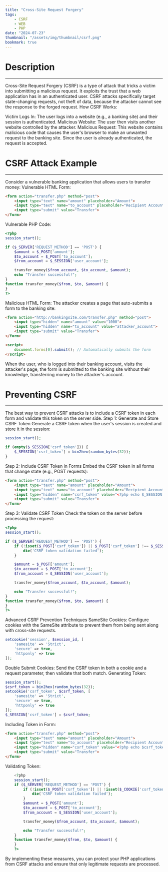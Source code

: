 ```yaml
---
title: "Cross-Site Request Forgery"
tags:
    - CSRF
    - WEB
    - PHP
date: "2024-07-23"
thumbnail: "/assets/img/thumbnail/csrf.png"
bookmark: true
---
```


# Description
---

Cross-Site Request Forgery (CSRF) is a type of attack that tricks a victim into submitting a malicious request. It exploits the trust that a web application has in an authenticated user. CSRF attacks specifically target state-changing requests, not theft of data, because the attacker cannot see the response to the forged request.
How CSRF Works:

Victim Logs In: The user logs into a website (e.g., a banking site) and their session is authenticated.
Malicious Website: The user then visits another website controlled by the attacker.
Malicious Request: This website contains malicious code that causes the user's browser to make an unwanted request to the banking site. Since the user is already authenticated, the request is accepted.

# CSRF Attack Example
---
Consider a vulnerable banking application that allows users to transfer money:
Vulnerable HTML Form:
```html
<form action="transfer.php" method="post">
    <input type="text" name="amount" placeholder="Amount">
    <input type="text" name="to_account" placeholder="Recipient Account">
    <input type="submit" value="Transfer">
</form>
```
Vulnerable PHP Code:
```php
<?php
session_start();

if ($_SERVER['REQUEST_METHOD'] == 'POST') {
    $amount = $_POST['amount'];
    $to_account = $_POST['to_account'];
    $from_account = $_SESSION['user_account'];

    transfer_money($from_account, $to_account, $amount);
    echo "Transfer successful!";
}
function transfer_money($from, $to, $amount) {
}
?>
```
Malicious HTML Form:
The attacker creates a page that auto-submits a form to the banking site:
```html
<form action="http://bankingsite.com/transfer.php" method="post">
    <input type="hidden" name="amount" value="1000">
    <input type="hidden" name="to_account" value="attacker_account">
    <input type="submit" value="Transfer">
</form>

<script>
    document.forms[0].submit(); // Automatically submits the form
</script>
```
When the user, who is logged into their banking account, visits the attacker's page, the form is submitted to the banking site without their knowledge, transferring money to the attacker's account.
# Preventing CSRF
---
The best way to prevent CSRF attacks is to include a CSRF token in each form and validate this token on the server side.
Step 1: Generate and Store CSRF Token
Generate a CSRF token when the user's session is created and store it in the session:
```php
session_start();

if (empty($_SESSION['csrf_token'])) {
    $_SESSION['csrf_token'] = bin2hex(random_bytes(32));
}
```
Step 2: Include CSRF Token in Forms
Embed the CSRF token in all forms that change state (e.g., POST requests):
```html
<form action="transfer.php" method="post">
    <input type="text" name="amount" placeholder="Amount">
    <input type="text" name="to_account" placeholder="Recipient Account">
    <input type="hidden" name="csrf_token" value="<?php echo $_SESSION['csrf_token']; ?>">
    <input type="submit" value="Transfer">
</form>
```
Step 3: Validate CSRF Token
Check the token on the server before processing the request:
```php
<?php
session_start();

if ($_SERVER['REQUEST_METHOD'] == 'POST') {
    if (!isset($_POST['csrf_token']) || $_POST['csrf_token'] !== $_SESSION['csrf_token']) {
        die('CSRF token validation failed');
    }

    $amount = $_POST['amount'];
    $to_account = $_POST['to_account'];
    $from_account = $_SESSION['user_account'];

    transfer_money($from_account, $to_account, $amount);

    echo "Transfer successful!";
}
function transfer_money($from, $to, $amount) {
}
?>
```
Advanced CSRF Prevention Techniques
    SameSite Cookies: Configure cookies with the SameSite attribute to prevent them from being sent along with cross-site requests.
```php
setcookie('session', $session_id, [
    'samesite' => 'Strict',
    'secure' => true,
    'httponly' => true
]);
```
Double Submit Cookies: Send the CSRF token in both a cookie and a request parameter, then validate that both match.
Generating Token:
```php
session_start();
$csrf_token = bin2hex(random_bytes(32));
setcookie('csrf_token', $csrf_token, [
    'samesite' => 'Strict',
    'secure' => true,
    'httponly' => true
]);
$_SESSION['csrf_token'] = $csrf_token;
```
Including Token in Form:
```html
<form action="transfer.php" method="post">
    <input type="text" name="amount" placeholder="Amount">
    <input type="text" name="to_account" placeholder="Recipient Account">
    <input type="hidden" name="csrf_token" value="<?php echo $csrf_token; ?>">
    <input type="submit" value="Transfer">
</form>
```
Validating Token:
```php
    <?php
    session_start();
    if ($_SERVER['REQUEST_METHOD'] == 'POST') {
        if (!isset($_POST['csrf_token']) || !isset($_COOKIE['csrf_token']) || $_POST['csrf_token'] !== $_COOKIE['csrf_token']) {
            die('CSRF token validation failed');
        }
        $amount = $_POST['amount'];
        $to_account = $_POST['to_account'];
        $from_account = $_SESSION['user_account'];

        transfer_money($from_account, $to_account, $amount);

        echo "Transfer successful!";
    }
    function transfer_money($from, $to, $amount) {
    }
    ?>
```
By implementing these measures, you can protect your PHP applications from CSRF attacks and ensure that only legitimate requests are processed.